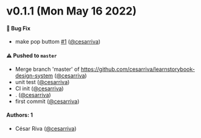 # v0.1.1 (Mon May 16 2022)

#### 🐛 Bug Fix

- make pop buttom [#1](https://github.com/cesarriva/learnstorybook-design-system/pull/1) ([@cesarriva](https://github.com/cesarriva))

#### ⚠️ Pushed to `master`

- Merge branch 'master' of https://github.com/cesarriva/learnstorybook-design-system ([@cesarriva](https://github.com/cesarriva))
- unit test ([@cesarriva](https://github.com/cesarriva))
- CI init ([@cesarriva](https://github.com/cesarriva))
- . ([@cesarriva](https://github.com/cesarriva))
- first commit ([@cesarriva](https://github.com/cesarriva))

#### Authors: 1

- César Riva ([@cesarriva](https://github.com/cesarriva))
